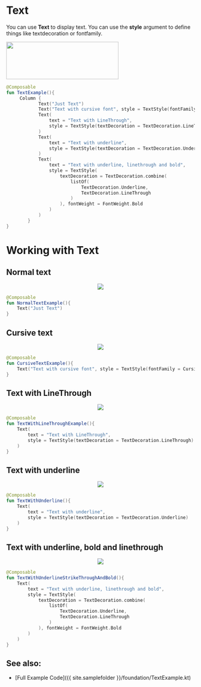 <!---
This is the API of version 1.1.0
-->
# Text

You can use **Text** to display text. You can use the **style** argument to define things like textdecoration or fontfamily.


<p align="left">
  <img src ="{{ site.images }}/foundation/text/TextExample.png" height=100 width=300 />
</p>

```kotlin
@Composable
fun TextExample(){
     Column {
            Text("Just Text")
            Text("Text with cursive font", style = TextStyle(fontFamily = FontFamily.Cursive))
            Text(
                text = "Text with LineThrough",
                style = TextStyle(textDecoration = TextDecoration.LineThrough)
            )
            Text(
                text = "Text with underline",
                style = TextStyle(textDecoration = TextDecoration.Underline)
            )
            Text(
                text = "Text with underline, linethrough and bold",
                style = TextStyle(
                    textDecoration = TextDecoration.combine(
                        listOf(
                            TextDecoration.Underline,
                            TextDecoration.LineThrough
                        )
                    ), fontWeight = FontWeight.Bold
                )
            )
        }
}
```

# Working with Text

## Normal text
<p align="center">
  <img src ="{{ site.images }}/foundation/text/normal_text.png"  />
</p>

```kotlin
@Composable
fun NormalTextExample(){
    Text("Just Text")
}
```

## Cursive text
<p align="center">
  <img src ="{{ site.images }}/foundation/text/cursive_text.png"  />
</p>

```kotlin
@Composable
fun CursiveTextExample(){
    Text("Text with cursive font", style = TextStyle(fontFamily = Cursive))
}
```

## Text with LineThrough
<p align="center">
  <img src ="{{ site.images }}/foundation/text/linethrough_text.png"  />
</p>

```kotlin
@Composable
fun TextWithLineThroughExample(){
    Text(
        text = "Text with LineThrough",
        style = TextStyle(textDecoration = TextDecoration.LineThrough)
    )
}
```

## Text with underline
<p align="center">
  <img src ="{{ site.images }}/foundation/text/underline_text.png"  />
</p>

```kotlin
@Composable
fun TextWithUnderline(){
    Text(
        text = "Text with underline",
        style = TextStyle(textDecoration = TextDecoration.Underline)
    )
}
```

## Text with underline, bold and linethrough
<p align="center">
  <img src ="{{ site.images }}/foundation/text/underline_bold_linethrough_text.png"  />
</p>

```kotlin
@Composable
fun TextWithUnderlineStrikeThroughAndBold(){
    Text(
        text = "Text with underline, linethrough and bold",
        style = TextStyle(
            textDecoration = TextDecoration.combine(
                listOf(
                    TextDecoration.Underline,
                    TextDecoration.LineThrough
                )
            ), fontWeight = FontWeight.Bold
        )
    )
}
```


## See also:
* [Full Example Code]({{ site.samplefolder }}/foundation/TextExample.kt)
